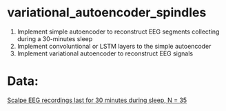 # variational_autoencoder_spindles

1. Implement simple autoencoder to reconstruct EEG segments collecting during a 30-minutes sleep
2. Implement convoluntional or LSTM layers to the simple autoencoder
3. Implement variational autoencoder to reconstruct EEG signals

# Data:
[Scalpe EEG recordings last for 30 minutes during sleep, N = 35](https://osf.io/chav7/)
